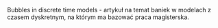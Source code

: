 Bubbles in discrete time models - artykuł na temat baniek w modelach z czasem dyskretnym, na którym ma bazować praca magisterska.
